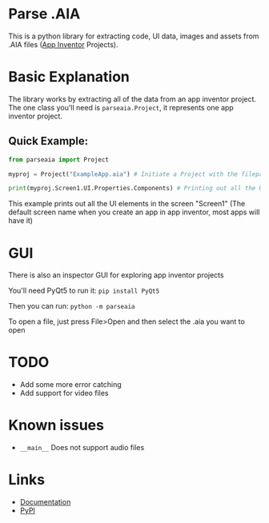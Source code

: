 # Parse .AIA
This is a python library for extracting code, UI data, images and assets from .AIA files ([App Inventor](https://appinventor.mit.edu/) Projects).

# Basic Explanation
The library works by extracting all of the data from an app inventor project. The one class you'll need is `parseaia.Project`, it represents one app inventor project.

## Quick Example:
```py
from parseaia import Project

myproj = Project("ExampleApp.aia") # Initiate a Project with the filepath to the .aia

print(myproj.Screen1.UI.Properties.Components) # Printing out all the UI elements
```
This example prints out all the UI elements in the screen "Screen1" (The default screen name when you create an app in app inventor, most apps will have it)

# GUI
There is also an inspector GUI for exploring app inventor projects

You'll need PyQt5 to run it:
`pip install PyQt5`

Then you can run:
`python -m parseaia`

To open a file, just press File>Open and then select the .aia you want to open

# TODO

- Add some more error catching
- Add support for video files

# Known issues
- `__main__` Does not support audio files

# Links
- [Documentation](https://parseaia.readthedocs.io/en/latest/)
- [PyPI](https://pypi.org/project/parseaia/)
